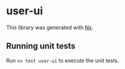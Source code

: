 # user-ui

This library was generated with [Nx](https://nx.dev).

## Running unit tests

Run `nx test user-ui` to execute the unit tests.

